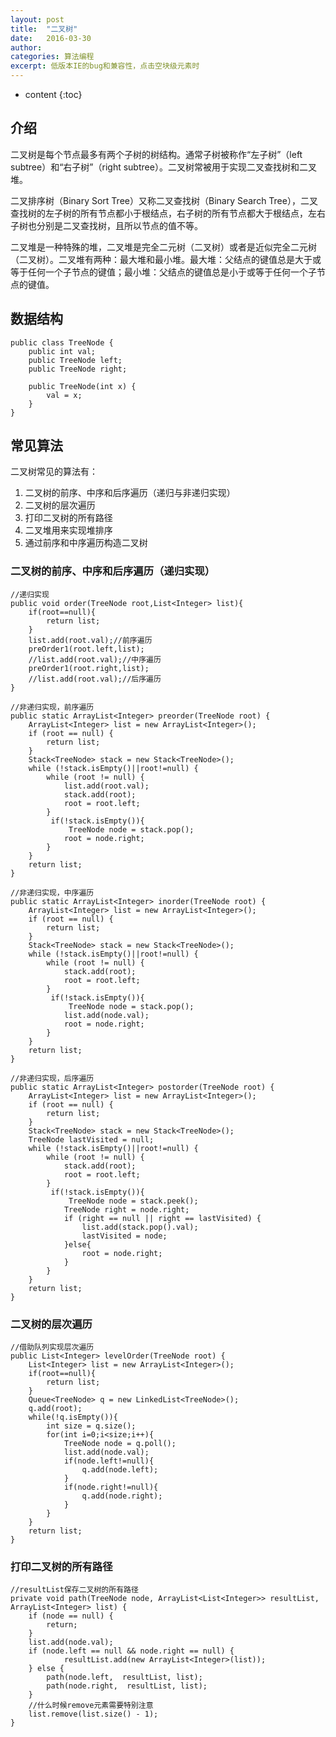 ```yaml
---
layout: post
title:  "二叉树"
date:   2016-03-30
author:  
categories: 算法编程
excerpt: 低版本IE的bug和兼容性，点击空块级元素时
---
```


* content
{:toc}

## 介绍

二叉树是每个节点最多有两个子树的树结构。通常子树被称作“左子树”（left subtree）和“右子树”（right subtree）。二叉树常被用于实现二叉查找树和二叉堆。

二叉排序树（Binary Sort Tree）又称二叉查找树（Binary Search Tree），二叉查找树的左子树的所有节点都小于根结点，右子树的所有节点都大于根结点，左右子树也分别是二叉查找树，且所以节点的值不等。

二叉堆是一种特殊的堆，二叉堆是完全二元树（二叉树）或者是近似完全二元树（二叉树）。二叉堆有两种：最大堆和最小堆。最大堆：父结点的键值总是大于或等于任何一个子节点的键值；最小堆：父结点的键值总是小于或等于任何一个子节点的键值。

## 数据结构

    public class TreeNode {
        public int val;
        public TreeNode left;
        public TreeNode right;
    
        public TreeNode(int x) {
            val = x;
        }
    }

## 常见算法

二叉树常见的算法有：

1. 二叉树的前序、中序和后序遍历（递归与非递归实现）
2. 二叉树的层次遍历
3. 打印二叉树的所有路径
4. 二叉堆用来实现堆排序
5. 通过前序和中序遍历构造二叉树

### 二叉树的前序、中序和后序遍历（递归实现）

    //递归实现
    public void order(TreeNode root,List<Integer> list){
        if(root==null){
            return list;
        }
        list.add(root.val);//前序遍历
        preOrder1(root.left,list);
        //list.add(root.val);//中序遍历
        preOrder1(root.right,list);
        //list.add(root.val);//后序遍历    
    }

    //非递归实现，前序遍历
    public static ArrayList<Integer> preorder(TreeNode root) {
        ArrayList<Integer> list = new ArrayList<Integer>();
        if (root == null) {
            return list;
        }
        Stack<TreeNode> stack = new Stack<TreeNode>();
        while (!stack.isEmpty()||root!=null) {
            while (root != null) {
                list.add(root.val);
                stack.add(root);
                root = root.left;
            }
             if(!stack.isEmpty()){
                 TreeNode node = stack.pop();
                root = node.right;        
            }
        }
        return list;
    }
    
    //非递归实现，中序遍历
    public static ArrayList<Integer> inorder(TreeNode root) {
        ArrayList<Integer> list = new ArrayList<Integer>();
        if (root == null) {
            return list;
        }
        Stack<TreeNode> stack = new Stack<TreeNode>();
        while (!stack.isEmpty()||root!=null) {
            while (root != null) {
                stack.add(root);
                root = root.left;
            }
             if(!stack.isEmpty()){
                 TreeNode node = stack.pop();
                list.add(node.val);
                root = node.right;        
            }
        }
        return list;
    }

    //非递归实现，后序遍历
    public static ArrayList<Integer> postorder(TreeNode root) {
        ArrayList<Integer> list = new ArrayList<Integer>();
        if (root == null) {
            return list;
        }
        Stack<TreeNode> stack = new Stack<TreeNode>();        
        TreeNode lastVisited = null;
        while (!stack.isEmpty()||root!=null) {
            while (root != null) {
                stack.add(root);
                root = root.left;
            }
             if(!stack.isEmpty()){
                 TreeNode node = stack.peek();
                TreeNode right = node.right;
                if (right == null || right == lastVisited) {
                    list.add(stack.pop().val);
                    lastVisited = node;
                }else{
                    root = node.right;                    
                }
            }
        }
        return list;
    }

### 二叉树的层次遍历

    //借助队列实现层次遍历
    public List<Integer> levelOrder(TreeNode root) {
        List<Integer> list = new ArrayList<Integer>();
        if(root==null){
            return list;
        }
        Queue<TreeNode> q = new LinkedList<TreeNode>();
        q.add(root);
        while(!q.isEmpty()){
            int size = q.size();
            for(int i=0;i<size;i++){
                TreeNode node = q.poll();
                list.add(node.val);
                if(node.left!=null){
                    q.add(node.left);
                }
                if(node.right!=null){
                    q.add(node.right);
                }
            }
        }
        return list;
    }

### 打印二叉树的所有路径

    //resultList保存二叉树的所有路径
    private void path(TreeNode node, ArrayList<List<Integer>> resultList, ArrayList<Integer> list) {
        if (node == null) {
            return;
        }
        list.add(node.val);
        if (node.left == null && node.right == null) {        
                resultList.add(new ArrayList<Integer>(list));
        } else {
            path(node.left,  resultList, list);
            path(node.right,  resultList, list);
        }
        //什么时候remove元素需要特别注意
        list.remove(list.size() - 1);
    }




